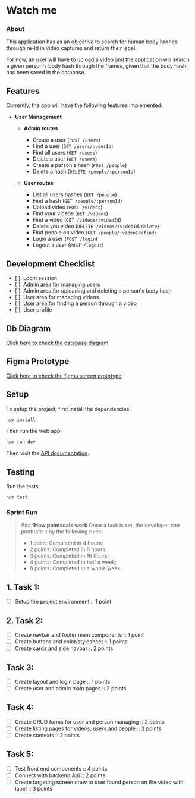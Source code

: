 # Watch me

### About

This application has as an objective to search for human body hashes through re-Id in video captures and return their label.

For now, an user will have to upload a video and the application will search a given person's body hash through the frames,
given that the body hash has been saved in the database. 

## Features

Currently, the app will have the following features implemented:

- **User Management**  
  - **Admin routes**
    - Create a user (`POST /users`) 
    - Find a user (`GET /users/:userId`) 
    - Find all users (`GET /users`) 
    - Delete a user (`GET /users`) 
    - Create a person's hash (`POST /people`)
    - Delete a hash (`DELETE /people/:personId`)
    
  - **User routes** 
    - List all users hashes (`GET /people`)
    - Find a hash (`GET /people/:personId`)
    - Upload video (`POST /videos`)
    - Find your videos (`GET /videos`)
    - Find a video (`GET /videos/:videoId`)
    - Delete you video (`DELETE /videos/:videoId/delete`)
    - Find people on video (`GET /people/:videoId/find`)
    - Login a user (`POST /login`)
    - Logout a user (`POST /logout`)


## Development Checklist

- [ ]. Login session 
- [ ]. Admin area for managing users 
- [ ]. Admin area for uploading and deleting a person's body hash 
- [ ]. User area for managing videos
- [ ]. User area for finding a person through a video
- [ ]. User profile

## Db Diagram

[Click here to check the database diagram](https://dbdiagram.io/d/Watch_me-67f409154f7afba184a9d40e)

## Figma Prototype

[Click here to check the figma screen prototype](https://www.figma.com/design/pQCtP3qGJfhZh2EJbtzGmv/Watch-me?node-id=0-1&p=f&t=MiokvOPfrbSa1Rzt-0)

## Setup

To setup the project, first install the dependencies: 
```sh
npm install
```

Then run the web app:
```sh
npm run dev
```

Then visit the [API documentation](http://localhost:3000/docs).

## Testing

Run the tests:

```sh
npm test
```

### Sprint Run 

 > ####**How pointscale work**
 > Once a task is set, the developer can pontuate it by the following rules: 
 >  - 1 point: Completed in 4 hours;
 >  - 2 points: Completed in 8 hours;
 >  - 3 points: Completed in 16 hours;
 >  - 4 points: Completed in half a week;
 >  - 6 points: Completed in a whole week.


## 1. Task 1: 
- [ ]  Setup the project environment :: 1 point

## 2. Task 2:
- [ ] Create navbar and footer main components :: 1 point
- [ ] Create buttons and color/stylesheet :: 1 points
- [ ] Create cards and side navbar :: 2 points

## Task 3: 
- [ ] Create layout and login page :: 1 points
- [ ] Create user and admin main pages :: 2 points

## Task 4: 
- [ ] Create CRUD forms for user and person managing :: 2 points
- [ ] Create listing pages for videos, users and people :: 3 points
- [ ] Create contexts :: 2 points

## Task 5: 
- [ ] Test front end components :: 4 points
- [ ] Connect with backend Api :: 2 points
- [ ] Create targeting screen draw to user found person on the video with label :: 3 points